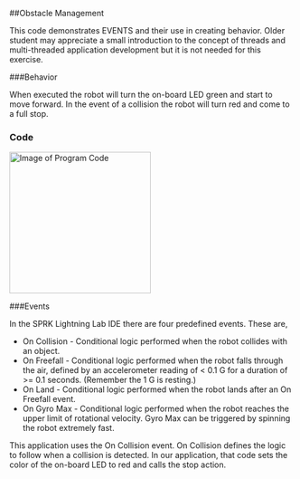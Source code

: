 ##Obstacle Management

This code demonstrates EVENTS and their use in creating  behavior. Older student may appreciate a small introduction to the concept of threads and multi-threaded application development but it is not needed for this exercise.

###Behavior

When executed the robot will turn the on-board LED green and start to move forward. In the event of a collision the robot will turn red and come to a full stop.

### Code

<img src="ObstableManagement.PNG" alt="Image of Program Code" style="Height: 250px;"/>


###Events

In the SPRK Lightning Lab IDE there are four predefined events. These are,

*	On Collision - Conditional logic performed when the robot collides with an object.
*	On Freefall - Conditional logic performed when the robot falls through the air, defined by an accelerometer reading of < 0.1 G for a duration of >= 0.1 seconds. (Remember the 1 G is resting.)
*	On Land - Conditional logic performed when the robot lands after an On Freefall event.
*	On Gyro Max - Conditional logic performed when the robot reaches the upper limit of rotational velocity. Gyro Max can be triggered by spinning the robot extremely fast.

This application uses the On Collision event. On Collision defines the logic to follow when a collision is detected. In our application, that code sets the color of the on-board LED to red and calls the stop action.
